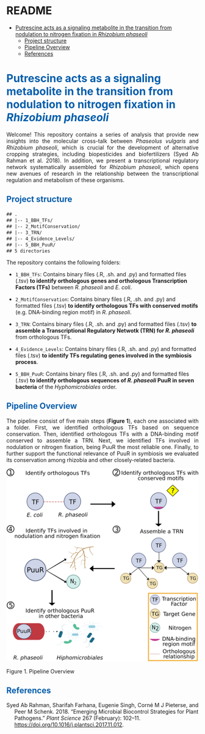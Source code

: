 README
================

-   [Putrescine acts as a signaling metabolite in the transition from
    nodulation to nitrogen fixation in *Rhizobium
    phaseoli*](#putrescine-acts-as-a-signaling-metabolite-in-the-transition-from-nodulation-to-nitrogen-fixation-in-rhizobium-phaseoli)
    -   [Project structure](#project-structure)
    -   [Pipeline Overview](#pipeline-overview)
    -   [References](#references)

<span style="color:#035eab;">

# Putrescine acts as a signaling metabolite in the transition from nodulation to nitrogen fixation in *Rhizobium phaseoli*

</span>

<div align="justify">

Welcome! This repository contains a series of analysis that provide new
insights into the molecular cross-talk between *Phaseolus vulgaris* and
*Rhizobium phaseoli*, which is crucial for the development of
alternative cropping strategies, including biopesticides and
biofertilizers (Syed Ab Rahman et al. 2018). In addition, we present a
transcriptional regulatory network systematically assembled for
*Rhizobium phaseoli*, which opens new avenues of research in the
relationship between the transcriptional regulation and metabolism of
these organisms.

</div>

<span style="color:#035eab;">

## Project structure

</span>

    ## .
    ## |-- 1_BBH_TFs/
    ## |-- 2_MotifConservation/
    ## |-- 3_TRN/
    ## |-- 4_Evidence_Levels/
    ## |-- 5_BBH_PuuR/
    ## 5 directories

The repository contains the following folders:

-   `1_BBH_TFs`: Contains binary files (.R, .sh. and .py) and formatted
    files (.tsv) **to identify orthologous genes and orthologous
    Transcription Factors (TFs)** between *R. phaseoli* and *E. coli*.

-   `2_MotifConservation`: Contains binary files (.R, .sh. and .py) and
    formatted files (.tsv) **to identify orthologous TFs with conserved
    motifs** (e.g. DNA-binding region motif) in *R. phaseoli*.

-   `3_TRN`: Contains binary files (.R, .sh. and .py) and formatted
    files (.tsv) **to assemble a Transcriptional Regulatory Netwotk
    (TRN) for *R. phaseoli*** from orthologous TFs.

-   `4_Evidence_Levels`: Contains binary files (.R, .sh. and .py) and
    formatted files (.tsv) **to identify TFs regulating genes involved
    in the symbiosis process**.

-   `5_BBH_PuuR`: Contains binary files (.R, .sh. and .py) and formatted
    files (.tsv) **to identify orthologous sequences of *R. phaseoli*
    PuuR in seven bacteria** of the *Hyphomicrobiales* order.

<span style="color:#035eab;">

## Pipeline Overview

</span>

<div align="justify">

The pipeline consist of five main steps (**Figure 1**), each one
associated with a folder. First, we identified orthologous TFs based on
sequence conservation. Then, identified orthologous TFs with a
DNA-binding motif conserved to assemble a TRN. Next, we identified TFs
involved in nodulation or nitrogen fixation, being PuuR the most
reliable one. Finally, to further support the functional relevance of
PuuR in symbiosis we evaluated its conservation among rhizobia and other
closely-related bacteria.

![](./pipeline.png)

Figure 1. Pipeline Overview

</div>

<span style="color:#035eab;">

## References

</span>

<div id="refs" class="references csl-bib-body hanging-indent">

<div id="ref-syedabrahman_2018" class="csl-entry">

Syed Ab Rahman, Sharifah Farhana, Eugenie Singh, Corné M J Pieterse, and
Peer M Schenk. 2018. “Emerging Microbial Biocontrol Strategies for Plant
Pathogens.” *Plant Science* 267 (February): 102–11.
<https://doi.org/10.1016/j.plantsci.2017.11.012>.

</div>

</div>
